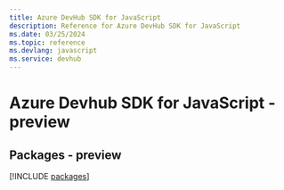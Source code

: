 ```yaml
---
title: Azure DevHub SDK for JavaScript
description: Reference for Azure DevHub SDK for JavaScript
ms.date: 03/25/2024
ms.topic: reference
ms.devlang: javascript
ms.service: devhub
---
```

# Azure Devhub SDK for JavaScript - preview
## Packages - preview
[!INCLUDE [packages](devhub-index.md)]